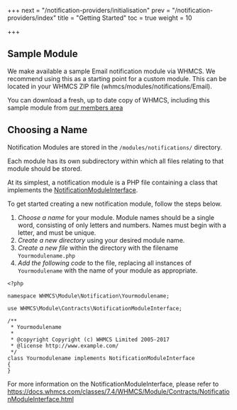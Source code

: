 +++
next = "/notification-providers/initialisation"
prev = "/notification-providers/index"
title = "Getting Started"
toc = true
weight = 10

+++

## Sample Module

We make available a sample Email notification module via WHMCS. We recommend using this as a starting point for a custom module. This can be located in your WHMCS ZIP file (whmcs/modules/notifications/Email).

You can download a fresh, up to date copy of WHMCS, including this sample module from [our members area](https://download.whmcs.com)

## Choosing a Name

Notification Modules are stored in the `/modules/notifications/` directory.

Each module has its own subdirectory within which all files relating to that module should be stored.

At its simplest, a notification module is a PHP file containing a class that implements the [NotificationModuleInterface](https://docs.whmcs.com/classes/7.4/WHMCS/Module/Contracts/NotificationModuleInterface.html).

To get started creating a new notification module, follow the steps below.

1. *Choose a name* for your module. Module names should be a single word, consisting of only letters and numbers. Names must begin with a letter, and must be unique.
2. *Create a new directory* using your desired module name.
3. *Create a new file* within the directory with the filename `Yourmodulename.php`
4. *Add the following code* to the file, replacing all instances of `Yourmodulename` with the name of your module as appropriate.

```
<?php

namespace WHMCS\Module\Notification\Yourmodulename;

use WHMCS\Module\Contracts\NotificationModuleInterface;

/**
 * Yourmodulename
 *
 * @copyright Copyright (c) WHMCS Limited 2005-2017
 * @license http://www.example.com/
 */
class Yourmodulename implements NotificationModuleInterface
{
}
```

For more information on the NotificationModuleInterface, please refer to https://docs.whmcs.com/classes/7.4/WHMCS/Module/Contracts/NotificationModuleInterface.html
